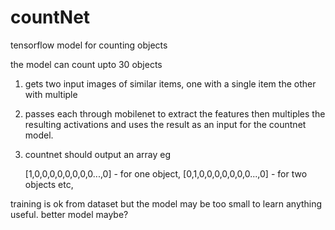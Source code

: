 # countNet
tensorflow model for counting objects

the model can count upto 30 objects

1. gets two input images of similar items, one with a single item the other with multiple

2. passes each through mobilenet to extract the features then multiples the resulting activations and uses the result as an input for the countnet model.

3. countnet should output an array eg

	[1,0,0,0,0,0,0,0,0...,0] - for one object,
	[0,1,0,0,0,0,0,0,0...,0] - for two objects etc,
	
training is ok from dataset but the model may be too small to learn anything useful. better model maybe?
